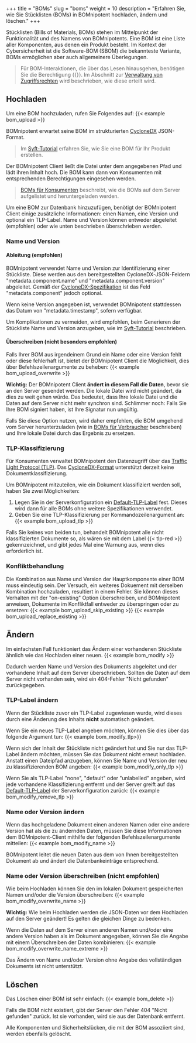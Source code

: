 +++
title = "BOMs"
slug = "boms"
weight = 10
description = "Erfahren Sie, wie Sie Stücklisten (BOMs) in BOMnipotent hochladen, ändern und löschen."
+++

Stücklisten (Bills of Materials, BOMs) stehen im Mittelpunkt der Funktionalität und des Namens von BOMnipotents. Eine BOM ist eine Liste aller Komponenten, aus denen ein Produkt besteht. Im Kontext der Cybersicherheit ist die Software-BOM (SBOM) die bekannteste Variante, BOMs ermöglichen aber auch allgemeinere Überlegungen.

> Für BOM-Interaktionen, die über das Lesen hinausgehen, benötigen Sie die Berechtigung {{<bom-management-de>}}. Im Abschnitt zur [Verwaltung von Zugriffsrechten](/de/client/manager/access-management/) wird beschrieben, wie diese erteilt wird.

## Hochladen

Um eine BOM hochzuladen, rufen Sie Folgendes auf:
{{< example bom_upload >}}

BOMnipotent erwartet seine BOM im strukturierten [CycloneDX](https://cyclonedx.org/) JSON-Format.

> Im [Syft-Tutorial](/de/integration/syft) erfahren Sie, wie Sie eine BOM für Ihr Produkt erstellen.

Der BOMnipotent Client ließt die Datei unter dem angegebenen Pfad und lädt ihren Inhalt hoch. Die BOM kann dann von Konsumenten mit entsprechenden Berechtigungen eingesehen werden.

> [BOMs für Konsumenten](/de/client/consumer/boms/) beschreibt, wie die BOMs auf dem Server aufgelistet und heruntergeladen werden.

Um eine BOM zur Datenbank hinzuzufügen, benötigt der BOMnipotent Client einige zusätzliche Informationen: einen Namen, eine Version und optional ein TLP-Label. Name und Version können entweder abgeleitet (empfohlen) oder wie unten beschrieben überschrieben werden.

### Name und Version

#### Ableitung (empfohlen)

BOMnipotent verwendet Name und Version zur Identifizierung einer Stückliste. Diese werden aus den bereitgestellten CycloneDX-JSON-Feldern "metadata.component.name" und "metadata.component.version" abgeleitet. Gemäß der [CycloneDX-Spezifikation](https://cyclonedx.org/docs/1.6/json/#metadata_component) ist das Feld "metadata.component" jedoch optional.

Wenn keine Version angegeben ist, verwendet BOMnipotent stattdessen das Datum von "metadata.timestamp", sofern verfügbar.

Um Komplikationen zu vermeiden, wird empfohlen, beim Generieren der Stückliste Name und Version anzugeben, wie im [Syft-Tutorial](/de/integration/syft) beschrieben.

#### Überschreiben (nicht besonders empfohlen)

Falls Ihrer BOM aus irgendeinem Grund ein Name oder eine Version fehlt oder diese fehlerhaft ist, bietet der BOMnipotent Client die Möglichkeit, dies über Befehlszeilenargumente zu beheben:
{{< example bom_upload_overwrite >}}

**Wichtig:** Der BOMnipotent Client **ändert in diesem Fall die Daten**, bevor sie an den Server gesendet werden. Die lokale Datei wird nicht geändert, da dies zu weit gehen würde. Das bedeutet, dass Ihre lokale Datei und die Daten auf dem Server nicht mehr synchron sind. Schlimmer noch: Falls Sie Ihre BOM signiert haben, ist Ihre Signatur nun ungültig.

Falls Sie diese Option nutzen, wird daher empfehlen, die BOM umgehend vom Server herunterzuladen (wie in [BOMs für Verbraucher](/de/client/consumer/boms/) beschrieben) und Ihre lokale Datei durch das Ergebnis zu ersetzen.

### TLP-Klassifizierung

Für Konsumenten verwaltet BOMnipotent den Datenzugriff über das [Traffic Light Protocol (TLP)](https://www.first.org/tlp/). Das
[CycloneDX-Format](https://cyclonedx.org/) unterstützt derzeit keine Dokumentklassifizierung.

Um BOMnipotent mitzuteilen, wie ein Dokument klassifiziert werden soll, haben Sie zwei Möglichkeiten:
1. Legen Sie in der Serverkonfiguration ein [Default-TLP-Label](/de/server/configuration/optional/tlp-config/) fest. Dieses wird dann für alle BOMs ohne weitere Spezifikationen verwendet.
2. Geben Sie eine TLP-Klassifizierung per Kommandozeilenargument an:
{{< example bom_upload_tlp >}}

Falls Sie keines von beiden tun, behandelt BOMnipotent alle nicht klassifizierten Dokumente so, als wären sie mit dem Label {{< tlp-red >}} gekennzeichnet, und gibt jedes Mal eine Warnung aus, wenn dies erforderlich ist.

### Konfliktbehandlung

Die Kombination aus Name und Version der Hauptkomponente einer BOM muss eindeutig sein. Der Versuch, ein weiteres Dokuement mit derselben Kombination hochzuladen, resultiert in einem Fehler. Sie können dieses Verhalten mit der "on-existing" Option überschreiben, und BOMnipotent anweisen, Dokumente im Konfliktfall entweder zu überspringen oder zu ersetzen:
{{< example bom_upload_skip_existing >}}
{{< example bom_upload_replace_existing >}}

## Ändern

Im einfachsten Fall funktioniert das Ändern einer vorhandenen Stückliste ähnlich wie das Hochladen einer neuen.
{{< example bom_modify >}}

Dadurch werden Name und Version des Dokuments abgeleitet und der vorhandene Inhalt auf dem Server überschrieben. Sollten die Daten auf dem Server nicht vorhanden sein, wird ein 404-Fehler "Nicht gefunden" zurückgegeben.

### TLP-Label ändern

Wenn der Stückliste zuvor ein TLP-Label zugewiesen wurde, wird dieses durch eine Änderung des Inhalts **nicht** automatisch geändert.

Wenn Sie ein neues TLP-Label angeben möchten, können Sie dies über das folgende Argument tun:
{{< example bom_modify_tlp>}}

Wenn sich der Inhalt der Stückliste nicht geändert hat und Sie nur das TLP-Label ändern möchten, müssen Sie das Dokument nicht erneut hochladen. Anstatt einen Dateipfad anzugeben, können Sie Name und Version der neu zu klassifizierenden BOM angeben:
{{< example bom_modify_only_tlp >}}

Wenn Sie als TLP-Label "none", "default" oder "unlabelled" angeben, wird jede vorhandene Klassifizierung entfernt und der Server greift auf das [Default-TLP-Label](/de/server/configuration/optional/tlp-config/) der Serverkonfiguration zurück:
{{< example bom_modify_remove_tlp >}}

### Name oder Version ändern

Wenn das hochgeladene Dokument einen anderen Namen oder eine andere Version hat als die zu ändernden Daten, müssen Sie diese Informationen dem BOMnipotent-Client mithilfe der folgenden Befehlszeilenargumente mitteilen:
{{< example bom_modify_name >}}

BOMnipotent leitet die neuen Daten aus dem von Ihnen bereitgestellten Dokument ab und ändert die Datenbankeinträge entsprechend.

### Name oder Version überschreiben (nicht empfohlen)

Wie beim Hochladen können Sie den im lokalen Dokument gespeicherten Namen und/oder die Version überschreiben:
{{< example bom_modify_overwrite_name >}}

**Wichtig:** Wie beim Hochladen werden die JSON-Daten vor dem Hochladen auf den Server geändert! Es gelten die gleichen Dinge zu bedenken.

Wenn die Daten auf dem Server einen anderen Namen und/oder eine andere Version haben als im Dokument angegeben, können Sie die Angabe mit einem Überschreiben der Daten kombinieren:
{{< example bom_modify_overwrite_name_extreme >}}

Das Ändern von Name und/oder Version ohne Angabe des vollständigen Dokuments ist nicht unterstützt.

## Löschen

Das Löschen einer BOM ist sehr einfach:
{{< example bom_delete >}}

Falls die BOM nicht existiert, gibt der Server den Fehler 404 "Nicht gefunden" zurück. Ist sie vorhanden, wird sie aus der Datenbank entfernt.

Alle Komponenten und Sicherheitslücken, die mit der BOM assoziiert sind, werden ebenfalls gelöscht.
